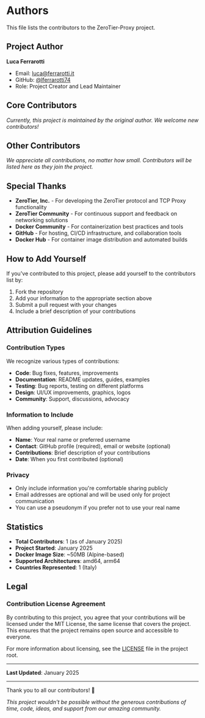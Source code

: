 # Authors

This file lists the contributors to the ZeroTier-Proxy project.

## Project Author

**Luca Ferrarotti**
- Email: luca@ferrarotti.it
- GitHub: [@lferrarotti74](https://github.com/lferrarotti74)
- Role: Project Creator and Lead Maintainer

## Core Contributors

*Currently, this project is maintained by the original author. We welcome new contributors!*

## Other Contributors

*We appreciate all contributions, no matter how small. Contributors will be listed here as they join the project.*

<!-- 
To add yourself to this list, please include:
- Your name (or preferred username)
- Your contribution type (code, documentation, testing, etc.)
- Optional: GitHub profile, website, or other contact information
-->

## Special Thanks

- **ZeroTier, Inc.** - For developing the ZeroTier protocol and TCP Proxy functionality
- **ZeroTier Community** - For continuous support and feedback on networking solutions
- **Docker Community** - For containerization best practices and tools
- **GitHub** - For hosting, CI/CD infrastructure, and collaboration tools
- **Docker Hub** - For container image distribution and automated builds

## How to Add Yourself

If you've contributed to this project, please add yourself to the contributors list by:

1. Fork the repository
2. Add your information to the appropriate section above
3. Submit a pull request with your changes
4. Include a brief description of your contributions

## Attribution Guidelines

### Contribution Types

We recognize various types of contributions:
- **Code**: Bug fixes, features, improvements
- **Documentation**: README updates, guides, examples
- **Testing**: Bug reports, testing on different platforms
- **Design**: UI/UX improvements, graphics, logos
- **Community**: Support, discussions, advocacy

### Information to Include

When adding yourself, please include:
- **Name**: Your real name or preferred username
- **Contact**: GitHub profile (required), email or website (optional)
- **Contributions**: Brief description of your contributions
- **Date**: When you first contributed (optional)

### Privacy

- Only include information you're comfortable sharing publicly
- Email addresses are optional and will be used only for project communication
- You can use a pseudonym if you prefer not to use your real name

## Statistics

- **Total Contributors**: 1 (as of January 2025)
- **Project Started**: January 2025
- **Docker Image Size**: ~50MB (Alpine-based)
- **Supported Architectures**: amd64, arm64
- **Countries Represented**: 1 (Italy)

## Legal

### Contribution License Agreement

By contributing to this project, you agree that your contributions will be licensed under the MIT License, the same license that covers the project. This ensures that the project remains open source and accessible to everyone.

For more information about licensing, see the [LICENSE](LICENSE) file in the project root.

---

**Last Updated**: January 2025

---

Thank you to all our contributors! 🎉

*This project wouldn't be possible without the generous contributions of time, code, ideas, and support from our amazing community.*